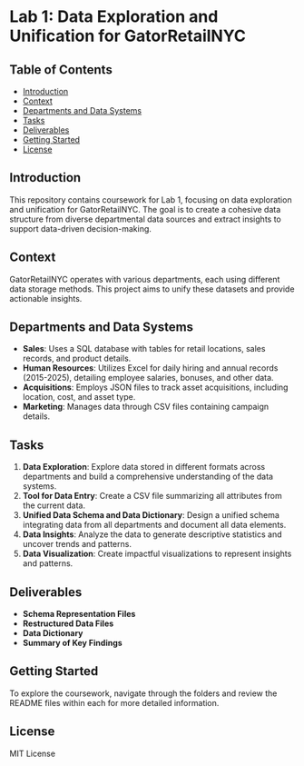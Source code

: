 # Lab 1: Data Exploration and Unification for GatorRetailNYC

## Table of Contents

- [Introduction](#introduction)
- [Context](#context)
- [Departments and Data Systems](#departments-and-data-systems)
- [Tasks](#tasks)
- [Deliverables](#deliverables)
- [Getting Started](#getting-started)
- [License](#license)

## Introduction

This repository contains coursework for Lab 1, focusing on data exploration and unification for GatorRetailNYC. The goal is to create a cohesive data structure from diverse departmental data sources and extract insights to support data-driven decision-making.

## Context

GatorRetailNYC operates with various departments, each using different data storage methods. This project aims to unify these datasets and provide actionable insights.

## Departments and Data Systems

- **Sales**: Uses a SQL database with tables for retail locations, sales records, and product details.
- **Human Resources**: Utilizes Excel for daily hiring and annual records (2015-2025), detailing employee salaries, bonuses, and other data.
- **Acquisitions**: Employs JSON files to track asset acquisitions, including location, cost, and asset type.
- **Marketing**: Manages data through CSV files containing campaign details.

## Tasks

1. **Data Exploration**: Explore data stored in different formats across departments and build a comprehensive understanding of the data systems.
2. **Tool for Data Entry**: Create a CSV file summarizing all attributes from the current data.
3. **Unified Data Schema and Data Dictionary**: Design a unified schema integrating data from all departments and document all data elements.
4. **Data Insights**: Analyze the data to generate descriptive statistics and uncover trends and patterns.
5. **Data Visualization**: Create impactful visualizations to represent insights and patterns.

## Deliverables

- **Schema Representation Files**
- **Restructured Data Files**
- **Data Dictionary**
- **Summary of Key Findings**

## Getting Started

To explore the coursework, navigate through the folders and review the README files within each for more detailed information.

## License

MIT License